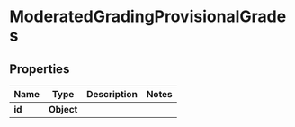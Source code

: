

# ModeratedGradingProvisionalGrades


## Properties

| Name | Type | Description | Notes |
|------------ | ------------- | ------------- | -------------|
|**id** | **Object** |  |  |



